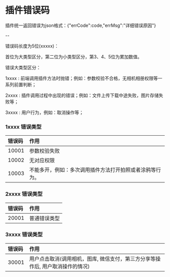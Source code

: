 # 插件错误码

插件统一返回错误为json格式：{"errCode":code,"errMsg":"详细错误原因"}

--

错误码长度为5位(xxxxx)：

首位为大类型区分，第二位为小类型区分，第3、4、5位为累加数值。

错误大类型区分：

1xxxx : 前端调用插件方法时抛错；例如：参数校验不合格，无相机相册权限等一系列前置判断；

2xxxx : 插件调用过程中出现的错误；例如：文件上传下载中途失败，图片存储失败等；

3xxxx : 用户行为，例如：取消操作等；



### 1xxxx 错误类型

|错误码|作用
|:---|:---
10001 | 参数校验失败
10002 | 无对应权限
10003 | 不能多开，例如：多次调用插件方法打开拍照或者涂鸦等行为。


### 2xxxx 错误类型
|错误码|作用
|:---|:---
20001 | 普通错误类型

### 3xxxx 错误类型
|错误码|作用
|:---|:---
30001 | 用户点击取消(调用相机，图库, 微信支付，第三方分享等操作后, 用户取消操作的情况) 
